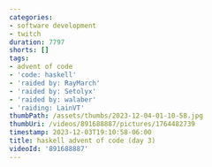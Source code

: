 ```yaml
---
categories:
- software development
- twitch
duration: 7797
shorts: []
tags:
- advent of code
- 'code: haskell'
- 'raided by: RayMarch'
- 'raided by: Setolyx'
- 'raided by: walaber'
- 'raiding: LainVT'
thumbPath: /assets/thumbs/2023-12-04-01-10-58.jpg
thumbUri: /videos/891688887/pictures/1764482739
timestamp: 2023-12-03T19:10:58-06:00
title: haskell advent of code (day 3)
videoId: '891688887'
---
```

